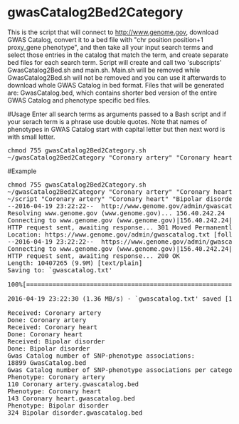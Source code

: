 # gwasCatalog2Bed2Category
This is the script that will connect to http://www.genome.gov, download GWAS Catalog, convert it to a bed file with "chr position position+1 proxy_gene phenotype", and then take all your input search terms and select those entries in the catalog that match the term, and create separate bed files for each search term.
Script will create and call two 'subscripts' GwasCatalog2Bed.sh and main.sh. Main.sh will be removed while GwasCatalog2Bed.sh will not be removed and you can use it afterwards to download whole GWAS Catalog in bed format.
Files that will be generated are: GwasCatalog.bed, which contains shorter bed version of the entire GWAS Catalog and phenotype specific bed files.

#Usage
Enter all search terms as arguments passed to a Bash script and if your serach term is a phrase use double quotes. Note that names of phenotypes in GWAS Catalog start with capital letter but then next word is with small letter.
<pre>
chmod 755 gwasCatalog2Bed2Category.sh
~/gwasCatalog2Bed2Category "Coronary artery" "Coronary heart" "Bipolar disorder"
</pre>

#Example

<pre>
chmod 755 gwasCatalog2Bed2Category.sh
~/gwasCatalog2Bed2Category "Coronary artery" "Coronary heart" "Bipolar disorder"
~/script "Coronary artery" "Coronary heart" "Bipolar disorder"
--2016-04-19 23:22:22--  http://www.genome.gov/admin/gwascatalog.txt
Resolving www.genome.gov (www.genome.gov)... 156.40.242.24
Connecting to www.genome.gov (www.genome.gov)|156.40.242.24|:80... connected.
HTTP request sent, awaiting response... 301 Moved Permanently
Location: https://www.genome.gov/admin/gwascatalog.txt [following]
--2016-04-19 23:22:22--  https://www.genome.gov/admin/gwascatalog.txt
Connecting to www.genome.gov (www.genome.gov)|156.40.242.24|:443... connected.
HTTP request sent, awaiting response... 200 OK
Length: 10407265 (9.9M) [text/plain]
Saving to: `gwascatalog.txt'

100%[======================================================================================================>] 10,407,265  1.43M/s   in 7.3s    

2016-04-19 23:22:30 (1.36 MB/s) - `gwascatalog.txt' saved [10407265/10407265]

Received: Coronary artery
Done: Coronary artery
Received: Coronary heart
Done: Coronary heart
Received: Bipolar disorder
Done: Bipolar disorder
Gwas Catalog number of SNP-phenotype associations:
18899 GwasCatalog.bed
Gwas Catalog number of SNP-phenotype associations per category:
Phenotype: Coronary artery
110 Coronary artery.gwascatalog.bed
Phenotype: Coronary heart
143 Coronary heart.gwascatalog.bed
Phenotype: Bipolar disorder
324 Bipolar disorder.gwascatalog.bed
</pre>
